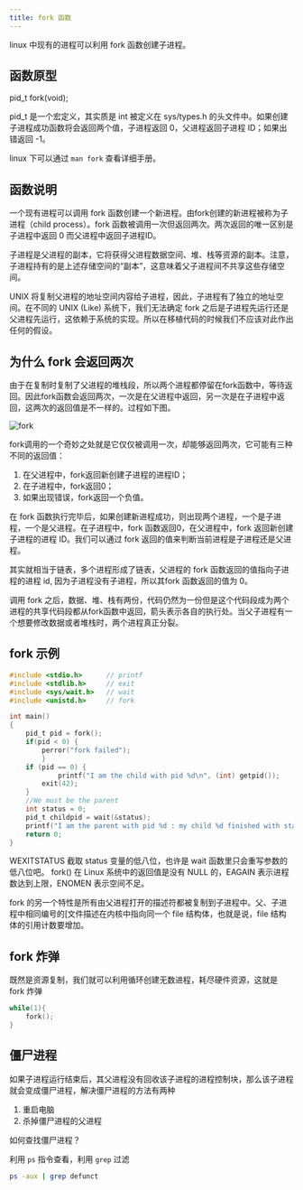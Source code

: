 ```yaml
---
title: fork 函数
---
```




linux 中现有的进程可以利用 fork 函数创建子进程。

## 函数原型

pid_t fork(void);

pid_t 是一个宏定义，其实质是 int 被定义在 sys/types.h 的头文件中。如果创建子进程成功函数将会返回两个值，子进程返回 0，父进程返回子进程 ID；如果出错返回 -1。

linux 下可以通过 `man fork` 查看详细手册。

## 函数说明

一个现有进程可以调用 fork 函数创建一个新进程。由fork创建的新进程被称为子进程（child process）。fork 函数被调用一次但返回两次。两次返回的唯一区别是子进程中返回 0 而父进程中返回子进程ID。

子进程是父进程的副本，它将获得父进程数据空间、堆、栈等资源的副本。注意，子进程持有的是上述存储空间的“副本”，这意味着父子进程间不共享这些存储空间。

UNIX 将复制父进程的地址空间内容给子进程，因此，子进程有了独立的地址空间。在不同的 UNIX (Like) 系统下，我们无法确定 fork 之后是子进程先运行还是父进程先运行，这依赖于系统的实现。所以在移植代码的时候我们不应该对此作出任何的假设。

## 为什么 fork 会返回两次

由于在复制时复制了父进程的堆栈段，所以两个进程都停留在fork函数中，等待返回。因此fork函数会返回两次，一次是在父进程中返回，另一次是在子进程中返回，这两次的返回值是不一样的。过程如下图。

![fork](/operating-system/img/fork.png)

fork调用的一个奇妙之处就是它仅仅被调用一次，却能够返回两次，它可能有三种不同的返回值：

1. 在父进程中，fork返回新创建子进程的进程ID；
2. 在子进程中，fork返回0；
3. 如果出现错误，fork返回一个负值。

在 fork 函数执行完毕后，如果创建新进程成功，则出现两个进程，一个是子进程，一个是父进程。在子进程中，fork 函数返回0，在父进程中，fork 返回新创建子进程的进程 ID。我们可以通过 fork 返回的值来判断当前进程是子进程还是父进程。

其实就相当于链表，多个进程形成了链表，父进程的 fork 函数返回的值指向子进程的进程 id, 因为子进程没有子进程，所以其fork 函数返回的值为 0。

调用 fork 之后，数据、堆、栈有两份，代码仍然为一份但是这个代码段成为两个进程的共享代码段都从fork函数中返回，箭头表示各自的执行处。当父子进程有一个想要修改数据或者堆栈时，两个进程真正分裂。

## fork 示例

``` c
#include <stdio.h>      // printf
#include <stdlib.h>     // exit
#include <sys/wait.h>   // wait
#include <unistd.h>     // fork

int main()
{
	pid_t pid = fork();
	if(pid < 0) {
		perror("fork failed");
        }
	if (pid == 0) {
	        printf("I am the child with pid %d\n", (int) getpid());
		exit(42);
	}
	//We must be the parent
	int status = 0;	
	pid_t childpid = wait(&status);
	printf("I am the parent with pid %d : my child %d finished with status %d.\n", (int)getpid(), (int)childpid, WEXITSTATUS(status));     
	return 0;
}

```

WEXITSTATUS 截取 status 变量的低八位，也许是 wait 函数里只会重写参数的低八位吧。
fork() 在 Linux 系统中的返回值是没有 NULL 的，EAGAIN 表示进程数达到上限，ENOMEN 表示空间不足。

fork 的另一个特性是所有由父进程打开的描述符都被复制到子进程中。父、子进程中相同编号的[文件描述在内核中指向同一个 file 结构体，也就是说，file 结构体的引用计数要增加。

## fork 炸弹

既然是资源复制，我们就可以利用循环创建无数进程，耗尽硬件资源，这就是 fork 炸弹

```c
while(1){
    fork();
}
```

## 僵尸进程

如果子进程运行结束后，其父进程没有回收该子进程的进程控制块，那么该子进程就会变成僵尸进程，解决僵尸进程的方法有两种

1. 重启电脑
2. 杀掉僵尸进程的父进程

如何查找僵尸进程？

利用 `ps` 指令查看，利用 `grep` 过滤

```bash
ps -aux | grep defunct
```

